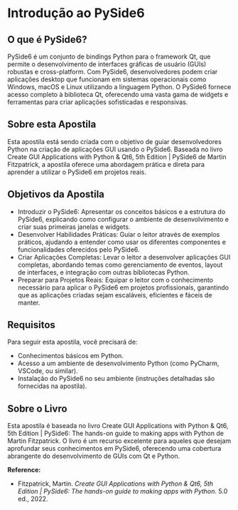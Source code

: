 # Introdução ao PySide6
## O que é PySide6?
PySide6 é um conjunto de bindings Python para o framework Qt, que permite o desenvolvimento de interfaces gráficas de usuário (GUIs) robustas e cross-platform. Com PySide6, desenvolvedores podem criar aplicações desktop que funcionam em sistemas operacionais como Windows, macOS e Linux utilizando a linguagem Python. O PySide6 fornece acesso completo à biblioteca Qt, oferecendo uma vasta gama de widgets e ferramentas para criar aplicações sofisticadas e responsivas.

## Sobre esta Apostila
Esta apostila está sendo criada com o objetivo de guiar desenvolvedores Python na criação de aplicações GUI usando o PySide6. Baseada no livro Create GUI Applications with Python & Qt6, 5th Edition | PySide6 de Martin Fitzpatrick, a apostila oferece uma abordagem prática e direta para aprender a utilizar o PySide6 em projetos reais.

## Objetivos da Apostila
- Introduzir o PySide6: Apresentar os conceitos básicos e a estrutura do PySide6, explicando como configurar o ambiente de desenvolvimento e criar suas primeiras janelas e widgets.
- Desenvolver Habilidades Práticas: Guiar o leitor através de exemplos práticos, ajudando a entender como usar os diferentes componentes e funcionalidades oferecidos pelo PySide6.
- Criar Aplicações Completas: Levar o leitor a desenvolver aplicações GUI completas, abordando temas como gerenciamento de eventos, layout de interfaces, e integração com outras bibliotecas Python.
- Preparar para Projetos Reais: Equipar o leitor com o conhecimento necessário para aplicar o PySide6 em projetos profissionais, garantindo que as aplicações criadas sejam escaláveis, eficientes e fáceis de manter.
  
## Requisitos
Para seguir esta apostila, você precisará de:
- Conhecimentos básicos em Python.
- Acesso a um ambiente de desenvolvimento Python (como PyCharm, VSCode, ou similar).
- Instalação do PySide6 no seu ambiente (instruções detalhadas são fornecidas na apostila).
  
## Sobre o Livro
Esta apostila é baseada no livro Create GUI Applications with Python & Qt6, 5th Edition | PySide6: The hands-on guide to making apps with Python de Martin Fitzpatrick. O livro é um recurso excelente para aqueles que desejam aprofundar seus conhecimentos em PySide6, oferecendo uma cobertura abrangente do desenvolvimento de GUIs com Qt e Python.

**Reference:**
- Fitzpatrick, Martin. *Create GUI Applications with Python & Qt6, 5th Edition | PySide6: The hands-on guide to making apps with Python*. 5.0 ed., 2022.
